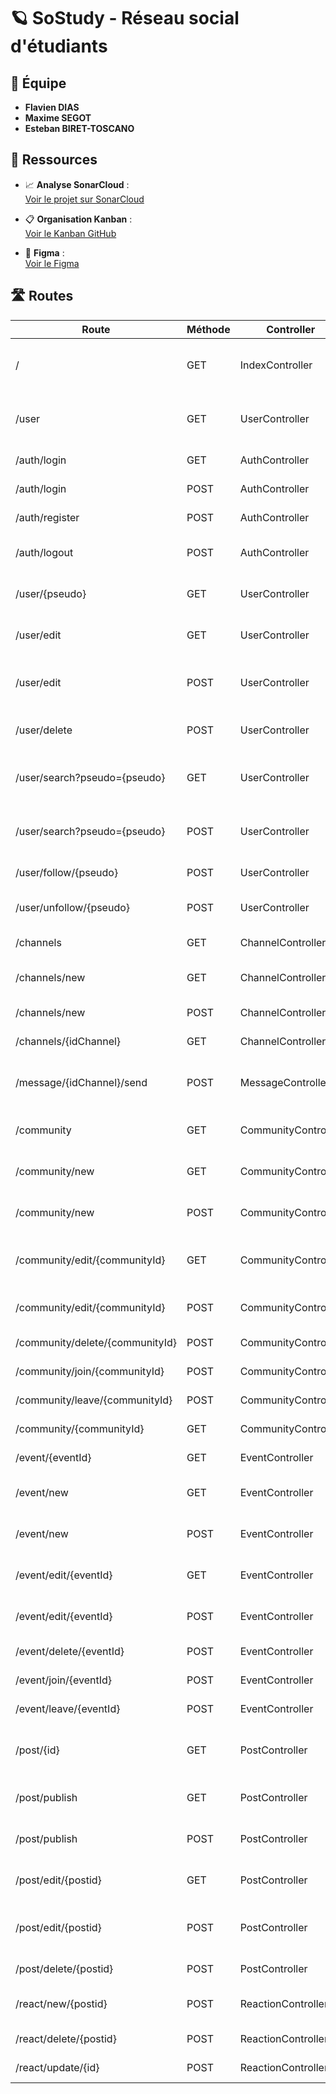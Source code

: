 # 🪐 SoStudy - Réseau social d'étudiants

## 👥 Équipe

- **Flavien DIAS**
- **Maxime SEGOT**
- **Esteban BIRET-TOSCANO**

## 🔗 Ressources

- 📈 **Analyse SonarCloud** :  
  [Voir le projet sur SonarCloud](https://sonarcloud.io/project/overview?id=estebanbiret_sostudy)

- 📋 **Organisation Kanban** :  
  [Voir le Kanban GitHub](https://github.com/users/EstebanBiret/projects/6/views/1)

- 🎨 **Figma** :  
  [Voir le Figma](https://www.figma.com/design/KRBjK7Laxs0rU8Vn5zHDmb/Untitled?node-id=0-1&t=f5O5uSsJ3pU7vAxe-1)

## 🛣️ Routes

| Route                          | Méthode | Controller         | Description                                             | Paramètres              |
|-------------------------------|---------|--------------------|---------------------------------------------------------|-------------------------|
| /                             | GET     | IndexController     | Index de l'application, affiche le fil principal        |                         |
| /user                         | GET     | UserController     | Affiche le compte utilisateur connecté                  |                         |
| /auth/login                   | GET     | AuthController     | Page de connexion                                       |                         |
| /auth/login                   | POST    | AuthController     | Traite la connexion                                     | Formulaire              |
| /auth/register                | POST    | AuthController     | Création de compte                                      | Formulaire              |
| /auth/logout                  | POST    | AuthController     | Déconnexion + suppression session                       |                         |
| /user/{pseudo}               | GET     | UserController     | Profil d’un utilisateur donné                           | pseudo                  |
| /user/edit                    | GET     | UserController     | Formulaire d’édition de profil                          |                         |
| /user/edit                    | POST    | UserController     | Sauvegarde des modifications de profil                  | Formulaire              |
| /user/delete                  | POST    | UserController     | Supprimer le compte utilisateur                         |                         |
| /user/search?pseudo={pseudo}  | GET    | UserController     | Rechercher un utilisateur par son pseudo    |                  pseudo       |
| /user/search?pseudo={pseudo}  | POST    | UserController     | Rechercher un utilisateur par son pseudo    |               Formulaire          |
| /user/follow/{pseudo}        | POST    | UserController     | Suivre un utilisateur                                   | pseudo                  |
| /user/unfollow/{pseudo}      | POST    | UserController     | Ne plus suivre un utilisateur                           | pseudo                  |
| /channels                     | GET     | ChannelController  | Liste des conversations                                 |                         |
| /channels/new                 | GET     | ChannelController  | Formulaire de nouvelle conversation                     |                         |
| /channels/new                 | POST    | ChannelController  | Création de conversation                                | Formulaire              |
| /channels/{idChannel}               | GET     | ChannelController  | Détail d’une conversation                         | id                      |
| /message/{idChannel}/send               | POST     | MessageController  | Envoyer un message dans une conversation    | id                      |
| /community                    | GET     | CommunityController| Posts des communautés suivies                           |                         |
| /community/new                | GET     | CommunityController| Formulaire de création de communauté                    |                         |
| /community/new                | POST    | CommunityController| Traite la création de communauté                        | Formulaire              |
| /community/edit/{communityId} | GET     | CommunityController| Formulaire de modification d'une communauté             | communityId             |
| /community/edit/{communityId} | POST    | CommunityController| Sauvegarde les modifications                            | communityId, Formulaire |
| /community/delete/{communityId} | POST  | CommunityController| Supprime une communauté                                 | communityId             |
| /community/join/{communityId} | POST    | CommunityController| Rejoindre une communauté                                | communityId             |
| /community/leave/{communityId}| POST    | CommunityController| Quitter une communauté                                  | communityId             |
| /community/{communityId}      | GET     | CommunityController| Détails d'une communauté                                | communityId             |
| /event/{eventId}             | GET     | EventController    | Détails d’un événement                                  | eventId                 |
| /event/new                   | GET     | EventController    | Formulaire de création d'événement                      |                         |
| /event/new                   | POST    | EventController    | Traite la création d’un événement                       | Formulaire              |
| /event/edit/{eventId}        | GET     | EventController    | Formulaire d’édition d’un événement                     | eventId                 |
| /event/edit/{eventId}        | POST    | EventController    | Sauvegarde des modifications                            | eventId, Formulaire     |
| /event/delete/{eventId}      | POST    | EventController    | Supprime un événement                                   | eventId                 |
| /event/join/{eventId}        | POST    | EventController    | Rejoindre un événement                                  | eventId                 |
| /event/leave/{eventId}       | POST    | EventController    | Quitter un événement                                    | eventId                 |
| /post/{id}                   | GET     | PostController     | Détails d’un post + commentaires et réactions           | id                      |
| /post/publish                | GET    | PostController     | Formulaire de création d'un post                    |               |
| /post/publish                | POST    | PostController     | Publier post, commentaire ou réponse                    | Formulaire              |
| /post/edit/{postid}          | GET     | PostController     | Formulaire d’édition de post                            | postid                  |
| /post/edit/{postid}          | POST    | PostController     | Sauvegarde des modifications du post                    | postid, Formulaire      |
| /post/delete/{postid}        | POST    | PostController     | Supprime un post                                        | postid                  |
| /react/new/{postid}          | POST    | ReactionController | Ajouter une réaction à un post                          | postid, Formulaire      |
| /react/delete/{postid}       | POST    | ReactionController | Supprimer une réaction                                  | postid                  |
| /react/update/{id}           | POST    | ReactionController | Modifier une réaction                                   | id, Formulaire          |
